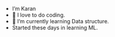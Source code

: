 -  I’m Karan
- 👀 I love to do coding.
- 🌱 I’m currently learning Data structure.
-  Started these days in learning ML.



<!---
Karan1001/Karan1001 is a ✨ special ✨ repository because its `README.md` (this file) appears on your GitHub profile.
You can click the Preview link to take a look at your changes.
--->
